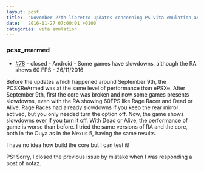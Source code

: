 ```yaml
---
layout: post
title:  "November 27th libretro updates concerning PS Vita emulation and emulators"
date:   2016-11-27 07:00:01 +0100
categories: vita emulation
---
```


### pcsx_rearmed
- [#78](https://github.com/libretro/pcsx_rearmed/issues/78) - closed - Android - Some games have slowdowns, although the RA shows 60 FPS - 26/11/2016

Before the updates which happened around September 9th, the PCSXReArmed was at the same level of performance than ePSXe.
After September 9th, first the core was broken and now some games presents slowdowns, even with the RA showing 60FPS like Rage Racer and Dead or Alive.
Rage Races had already slowdowns if you keep the rear mirror actived, but you only needed turn the option off. Now, the game shows slowdowns ever if you turn it off.
With Dead or Alive, the performance of game is worse than before.
I tried the same versions of RA and the core, both in the Ouya as in the Nexus 5, having the same results.

I have no idea how build the core but I can test it!

PS: Sorry, I closed the previous issue by mistake when I was responding a post of notaz.

